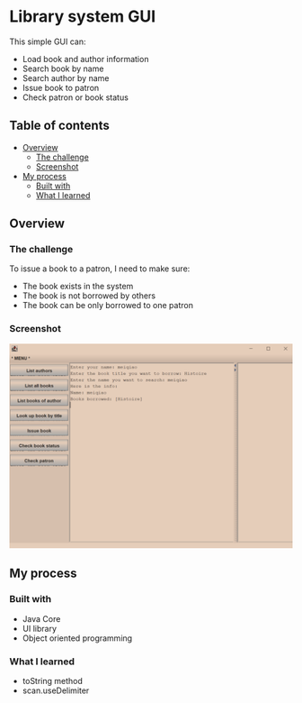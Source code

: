 # Library system GUI

This simple GUI can:

- Load book and author information
- Search book by name
- Search author by name
- Issue book to patron
- Check patron or book status

## Table of contents

- [Overview](#overview)
  - [The challenge](#the-challenge)
  - [Screenshot](#screenshot)
- [My process](#my-process)
  - [Built with](#built-with)
  - [What I learned](#what-i-learned)

## Overview

### The challenge

To issue a book to a patron, I need to make sure:

- The book exists in the system
- The book is not borrowed by others
- The book can be only borrowed to one patron

### Screenshot
![screenshot](https://github.com/erinchocolate/swen501/blob/master/Java-library-system/screenshot.PNG)

## My process

### Built with

- Java Core
- UI library
- Object oriented programming

### What I learned

- toString method
- scan.useDelimiter 

